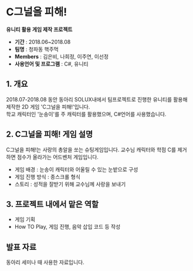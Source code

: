 # C그널을 피해!  
__유니티 활용 게임 제작 프로젝트__  

- __기간__ : 2018.06~2018.08  
- __팀명__ : 청파동 핵주먹
- __Members__ : 김은비, 나희정, 이주연, 이선정
- __사용언어 및 프로그램__ : C#, 유니티

## 1. 개요
2018.07-2018.08 동안 동아리 SOLUX내에서 팀프로젝트로 진행한 유니티를 활용해 제작한 2D 게임 'C그널을 피해!'입니다.  
학교 캐릭터인 '눈송이'를 주 캐릭터를 활용했으며, C#언어를 사용했습니다.

## 2. C그널을 피해! 게임 설명
C그널을 피해!는 사랑의 총알을 쏘는 슈팅게임입니다. 교수님 캐릭터와 학점 C를 제거하면 점수가 올라가는 어드벤처 게임입니다.  
* 게임 배경 : 눈송이 캐릭터와 어울릴 수 있는 눈밭으로 구성  
* 게임 진행 방식 : 종스크롤 형식  
* 스토리 : 성적을 잘받기 위해 교수님께 사랑을 보내기

## 3. 프로젝트 내에서 맡은 역할
- 게임 기획
- How TO Play, 게임 진행, 음악 삽입 코드 등 작성

## 발표 자료
동아리 세미나 때 사용한 자료입니다.
